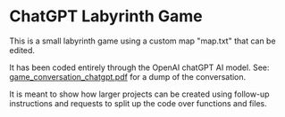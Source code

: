 # ChatGPT Labyrinth Game

This is a small labyrinth game using a custom map "map.txt" that can be edited.

It has been coded entirely through the OpenAI chatGPT AI model. See: [game_conversation_chatgpt.pdf](game_conversation_chatgpt.pdf) for a dump of the conversation.

It is meant to show how larger projects can be created using follow-up instructions and requests to split up the code over functions and files.
